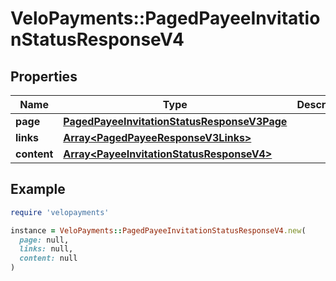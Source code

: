 # VeloPayments::PagedPayeeInvitationStatusResponseV4

## Properties

| Name | Type | Description | Notes |
| ---- | ---- | ----------- | ----- |
| **page** | [**PagedPayeeInvitationStatusResponseV3Page**](PagedPayeeInvitationStatusResponseV3Page.md) |  | [optional] |
| **links** | [**Array&lt;PagedPayeeResponseV3Links&gt;**](PagedPayeeResponseV3Links.md) |  | [optional] |
| **content** | [**Array&lt;PayeeInvitationStatusResponseV4&gt;**](PayeeInvitationStatusResponseV4.md) |  | [optional] |

## Example

```ruby
require 'velopayments'

instance = VeloPayments::PagedPayeeInvitationStatusResponseV4.new(
  page: null,
  links: null,
  content: null
)
```

